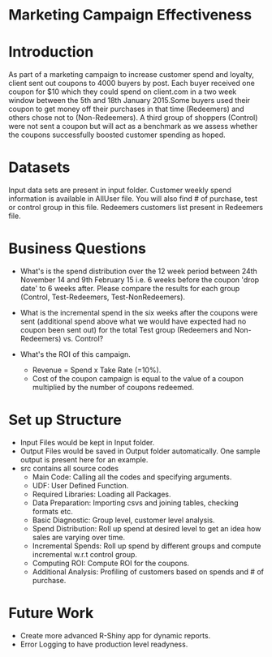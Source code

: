 Marketing Campaign Effectiveness
================================

# Introduction

As part of a marketing campaign to increase customer spend and loyalty, client sent out coupons to 4000 buyers by post. 
Each buyer received one coupon for $10 which they could spend on client.com in a two week window between the 5th and 
18th January 2015.Some buyers used their coupon to get money off their purchases in that time (Redeemers) and others 
chose not to (Non-Redeemers). A third group of shoppers (Control) were not sent a coupon but will act as a benchmark 
as we assess whether the coupons successfully boosted customer spending as hoped.


# Datasets

Input data sets are present in input folder. Customer weekly spend information is available in AllUser file. You will also find # of purchase, test or control group in this file. Redeemers customers list present in Redeemers file.

# Business Questions

* What's is the spend distribution over the 12 week period between 24th November 14 and 9th February 15 i.e. 6 weeks before the coupon 'drop date' to 6 weeks after. Please compare the results for each group (Control, Test-Redeemers, Test-NonRedeemers).

* What is the incremental spend in the six weeks after the coupons were sent (additional spend above what we would have expected had no coupon been sent out) for the total Test group (Redeemers and Non-Redeemers) vs. Control?

* What's the ROI of this campaign. 
	* Revenue = Spend x Take Rate (=10%). 
	* Cost of the coupon campaign is equal to the value of a coupon multiplied by the number of coupons redeemed.
	
# Set up Structure

* Input Files would be kept in Input folder.
* Output Files would be saved in Output folder automatically. One sample output is present here for an example.
* src contains all source codes
	* Main Code: Calling all the codes and specifying arguments.
	* UDF: User Defined Function.
	* Required Libraries: Loading all Packages.
	* Data Preparation: Importing csvs and joining tables, checking formats etc.
	* Basic Diagnostic: Group level, customer level analysis.
	* Spend Distribution: Roll up spend at desired level to get an idea how sales are varying over time.
	* Incremental Spends: Roll up spend by different groups and compute incremental w.r.t control group.
	* Computing ROI: Compute ROI for the coupons.
	* Additional Analysis: Profiling of customers based on spends and # of purchase. 

# Future Work

* Create more advanced R-Shiny app for dynamic reports.
* Error Logging to have production level readyness.